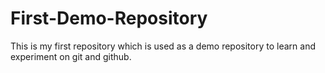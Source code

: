 # First-Demo-Repository
This is my first repository which is used as a demo repository to learn and experiment on git and github.
